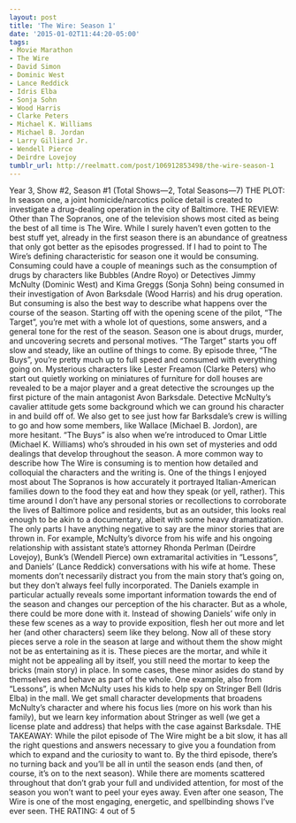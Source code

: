 ```yaml
---
layout: post
title: 'The Wire: Season 1'
date: '2015-01-02T11:44:20-05:00'
tags:
- Movie Marathon
- The Wire
- David Simon
- Dominic West
- Lance Reddick
- Idris Elba
- Sonja Sohn
- Wood Harris
- Clarke Peters
- Michael K. Williams
- Michael B. Jordan
- Larry Gilliard Jr.
- Wendell Pierce
- Deirdre Lovejoy
tumblr_url: http://reelmatt.com/post/106912853498/the-wire-season-1
---
```



Year 3, Show #2, Season #1 (Total Shows—2, Total Seasons—7)
THE PLOT: In season one, a joint homicide/narcotics police detail is created to investigate a drug-dealing operation in the city of Baltimore.
THE REVIEW: Other than The Sopranos, one of the television shows most cited as being the best of all time is The Wire. While I surely haven’t even gotten to the best stuff yet, already in the first season there is an abundance of greatness that only got better as the episodes progressed.
If I had to point to The Wire’s defining characteristic for season one it would be consuming. Consuming could have a couple of meanings such as the consumption of drugs by characters like Bubbles (Andre Royo) or Detectives Jimmy McNulty (Dominic West) and Kima Greggs (Sonja Sohn) being consumed in their investigation of Avon Barksdale (Wood Harris) and his drug operation. But consuming is also the best way to describe what happens over the course of the season.
Starting off with the opening scene of the pilot, “The Target”, you’re met with a whole lot of questions, some answers, and a general tone for the rest of the season. Season one is about drugs, murder, and uncovering secrets and personal motives. “The Target” starts you off slow and steady, like an outline of things to come. By episode three, “The Buys”, you’re pretty much up to full speed and consumed with everything going on. Mysterious characters like Lester Freamon (Clarke Peters) who start out quietly working on miniatures of furniture for doll houses are revealed to be a major player and a great detective the scrounges up the first picture of the main antagonist Avon Barksdale. Detective McNulty’s cavalier attitude gets some background which we can ground his character in and build off of. We also get to see just how far Barksdale’s crew is willing to go and how some members, like Wallace (Michael B. Jordon), are more hesitant. “The Buys” is also when we’re introduced to Omar Little (Michael K. Williams) who’s shrouded in his own set of mysteries and odd dealings that develop throughout the season.
A more common way to describe how The Wire is consuming is to mention how detailed and colloquial the characters and the writing is. One of the things I enjoyed most about The Sopranos is how accurately it portrayed Italian-American families down to the food they eat and how they speak (or yell, rather). This time around I don’t have any personal stories or recollections to corroborate the lives of Baltimore police and residents, but as an outsider, this looks real enough to be akin to a documentary, albeit with some heavy dramatization.
The only parts I have anything negative to say are the minor stories that are thrown in. For example, McNulty’s divorce from his wife and his ongoing relationship with assistant state’s attorney Rhonda Perlman (Deirdre Lovejoy), Bunk’s (Wendell Pierce) own extramarital activities in “Lessons”, and Daniels’ (Lance Reddick) conversations with his wife at home. These moments don’t necessarily distract you from the main story that’s going on, but they don’t always feel fully incorporated. The Daniels example in particular actually reveals some important information towards the end of the season and changes our perception of the his character. But as a whole, there could be more done with it. Instead of showing Daniels’ wife only in these few scenes as a way to provide exposition, flesh her out more and let her (and other characters) seem like they belong.
Now all of these story pieces serve a role in the season at large and without them the show might not be as entertaining as it is. These pieces are the mortar, and while it might not be appealing all by itself, you still need the mortar to keep the bricks (main story) in place. In some cases, these minor asides do stand by themselves and behave as part of the whole. One example, also from “Lessons”, is when McNulty uses his kids to help spy on Stringer Bell (Idris Elba) in the mall. We get small character developments that broadens McNulty’s character and where his focus lies (more on his work than his family), but we learn key information about Stringer as well (we get a license plate and address) that helps with the case against Barksdale.
THE TAKEAWAY: While the pilot episode of The Wire might be a bit slow, it has all the right questions and answers necessary to give you a foundation from which to expand and the curiosity to want to. By the third episode, there’s no turning back and you’ll be all in until the season ends (and then, of course, it’s on to the next season). While there are moments scattered throughout that don’t grab your full and undivided attention, for most of the season you won’t want to peel your eyes away. Even after one season, The Wire is one of the most engaging, energetic, and spellbinding shows I’ve ever seen.
THE RATING: 4 out of 5
